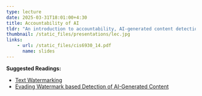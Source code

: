 ```yaml
---
type: lecture
date: 2025-03-31T18:01:00+4:30
title: Accountability of AI
tldr: "An introduction to accountability, AI-generated content detection and watermarking."
thumbnail: /static_files/presentations/lec.jpg
links:
    - url: /static_files/cis6930_14.pdf
      name: slides
---
```

**Suggested Readings:**
- [Text Watermarking](https://dl.acm.org/doi/full/10.1145/3691626)
- [Evading Watermark based Detection of AI-Generated Content](https://dl.acm.org/doi/abs/10.1145/3576915.3623189)

